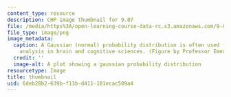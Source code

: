 ```yaml
---
content_type: resource
description: CHP image thumbnail for 9.07
file: /media/https%3A/open-learning-course-data-rc.s3.amazonaws.com/9-07-statistics-for-brain-and-cognitive-science-fall-2016/6deb28b2639bf13bd411181ecac509a4_9-07f16-th.png
file_type: image/png
image_metadata:
  caption: A Gaussian (normal) probability distribution is often used for statistical
    analysis in brain and cognitive sciences. (Figure by Professor Emery Brown)
  credit: ''
  image-alt: A plot showing a gaussian probability distribution
resourcetype: Image
title: thumbnail
uid: 6deb28b2-639b-f13b-d411-181ecac509a4
---
```

